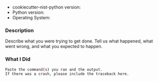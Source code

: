 <!-- markdownlint-disable MD041 -->

- cookiecutter-nist-python version:
- Python version:
- Operating System:

### Description

Describe what you were trying to get done. Tell us what happened, what went
wrong, and what you expected to happen.

### What I Did

```bash
Paste the command(s) you ran and the output.
If there was a crash, please include the traceback here.
```
